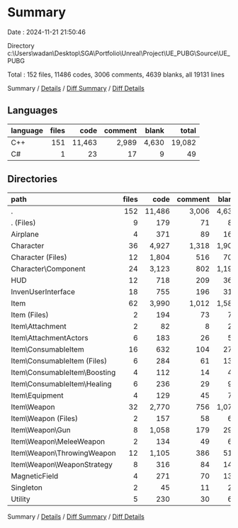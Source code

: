 # Summary

Date : 2024-11-21 21:50:46

Directory c:\\Users\\wadan\\Desktop\\SGA\\Portfolio\\Unreal\\Project\\UE_PUBG\\Source\\UE_PUBG

Total : 152 files,  11486 codes, 3006 comments, 4639 blanks, all 19131 lines

Summary / [Details](details.md) / [Diff Summary](diff.md) / [Diff Details](diff-details.md)

## Languages
| language | files | code | comment | blank | total |
| :--- | ---: | ---: | ---: | ---: | ---: |
| C++ | 151 | 11,463 | 2,989 | 4,630 | 19,082 |
| C# | 1 | 23 | 17 | 9 | 49 |

## Directories
| path | files | code | comment | blank | total |
| :--- | ---: | ---: | ---: | ---: | ---: |
| . | 152 | 11,486 | 3,006 | 4,639 | 19,131 |
| . (Files) | 9 | 179 | 71 | 84 | 334 |
| Airplane | 4 | 371 | 89 | 162 | 622 |
| Character | 36 | 4,927 | 1,318 | 1,907 | 8,152 |
| Character (Files) | 12 | 1,804 | 516 | 708 | 3,028 |
| Character\\Component | 24 | 3,123 | 802 | 1,199 | 5,124 |
| HUD | 12 | 718 | 209 | 360 | 1,287 |
| InvenUserInterface | 18 | 755 | 196 | 315 | 1,266 |
| Item | 62 | 3,990 | 1,012 | 1,585 | 6,587 |
| Item (Files) | 2 | 194 | 73 | 77 | 344 |
| Item\\Attachment | 2 | 82 | 8 | 25 | 115 |
| Item\\AttachmentActors | 6 | 183 | 26 | 55 | 264 |
| Item\\ConsumableItem | 16 | 632 | 104 | 278 | 1,014 |
| Item\\ConsumableItem (Files) | 6 | 284 | 61 | 135 | 480 |
| Item\\ConsumableItem\\Boosting | 4 | 112 | 14 | 47 | 173 |
| Item\\ConsumableItem\\Healing | 6 | 236 | 29 | 96 | 361 |
| Item\\Equipment | 4 | 129 | 45 | 75 | 249 |
| Item\\Weapon | 32 | 2,770 | 756 | 1,075 | 4,601 |
| Item\\Weapon (Files) | 2 | 157 | 58 | 65 | 280 |
| Item\\Weapon\\Gun | 8 | 1,058 | 179 | 294 | 1,531 |
| Item\\Weapon\\MeleeWeapon | 2 | 134 | 49 | 60 | 243 |
| Item\\Weapon\\ThrowingWeapon | 12 | 1,105 | 386 | 510 | 2,001 |
| Item\\Weapon\\WeaponStrategy | 8 | 316 | 84 | 146 | 546 |
| MagneticField | 4 | 271 | 70 | 135 | 476 |
| Singleton | 2 | 45 | 11 | 26 | 82 |
| Utility | 5 | 230 | 30 | 65 | 325 |

Summary / [Details](details.md) / [Diff Summary](diff.md) / [Diff Details](diff-details.md)